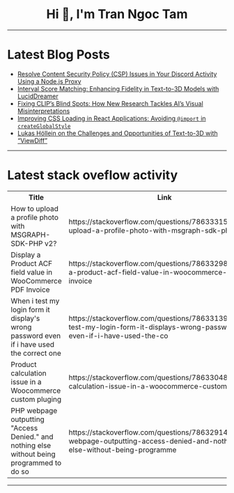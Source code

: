 <h1 align="center">Hi 👋, I'm Tran Ngoc Tam</h1>

---

# Latest Blog Posts 
<!-- BLOG-POST-LIST:START -->
- [Resolve Content Security Policy &lpar;CSP&rpar; Issues in Your Discord Activity Using a Node.js Proxy](https://dev.to/waveplay/resolve-content-security-policy-csp-issues-in-your-discord-activity-using-a-nodejs-proxy-2634)
- [Interval Score Matching: Enhancing Fidelity in Text-to-3D Models with LucidDreamer](https://dev.to/voxel51/interval-score-matching-enhancing-fidelity-in-text-to-3d-models-with-luciddreamer-33ja)
- [Fixing CLIP’s Blind Spots: How New Research Tackles AI’s Visual Misinterpretations](https://dev.to/voxel51/fixing-clips-blind-spots-how-new-research-tackles-ais-visual-misinterpretations-2m6a)
- [Improving CSS Loading in React Applications: Avoiding `@import` in `createGlobalStyle`](https://dev.to/mochafreddo/improving-css-loading-in-react-applications-avoiding-import-in-createglobalstyle-4d9p)
- [Lukas Höllein on the Challenges and Opportunities of Text-to-3D with “ViewDiff”](https://dev.to/voxel51/lukas-hollein-on-the-challenges-and-opportunities-of-text-to-3d-with-viewdiff-3jn8)
<!-- BLOG-POST-LIST:END -->

---

# Latest stack oveflow activity
<table>
  <tr><th>Title</th><th>Link</th></tr>
  <!-- STACKOVERFLOW:START --><tr><td>How to upload a profile photo with MSGRAPH-SDK-PHP v2?</td><td>https://stackoverflow.com/questions/78633315/how-to-upload-a-profile-photo-with-msgraph-sdk-php-v2</td></tr><tr><td>Display a Product ACF field value in WooCommerce PDF Invoice</td><td>https://stackoverflow.com/questions/78633298/display-a-product-acf-field-value-in-woocommerce-pdf-invoice</td></tr><tr><td>When i test my login form it display&#39;s wrong password even if i have used the correct one</td><td>https://stackoverflow.com/questions/78633139/when-i-test-my-login-form-it-displays-wrong-password-even-if-i-have-used-the-co</td></tr><tr><td>Product calculation issue in a Woocommerce custom pluging</td><td>https://stackoverflow.com/questions/78633048/product-calculation-issue-in-a-woocommerce-custom-pluging</td></tr><tr><td>PHP webpage outputting &quot;Access Denied.&quot; and nothing else without being programmed to do so</td><td>https://stackoverflow.com/questions/78632914/php-webpage-outputting-access-denied-and-nothing-else-without-being-programme</td></tr><!-- STACKOVERFLOW:END -->
</table>

---


